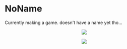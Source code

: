 # NoName 
Currently making a game. doesn't have a name yet tho...

<p align="center">
  <a href="https://discord.gg/Td39KZ7HAA">
    <img src="https://skillicons.dev/icons?i=discord, linux&theme=light" />
  </a>
</p>

<p align="center">
  <a href="https://discord.gg/Td39KZ7HAA">
    <img src="https://skillicons.dev/icons?i=godot,java,cs" />
  </a>
</p>
